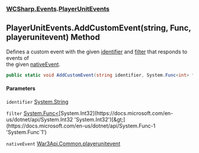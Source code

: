 ### [WCSharp.Events](WCSharp.Events.md 'WCSharp.Events').[PlayerUnitEvents](WCSharp.Events.PlayerUnitEvents.md 'WCSharp.Events.PlayerUnitEvents')

## PlayerUnitEvents.AddCustomEvent(string, Func<int>, playerunitevent) Method

Defines a custom event with the given [identifier](WCSharp.Events.PlayerUnitEvents.AddCustomEvent(string,System.Func_int_,War3Api.Common.playerunitevent).md#WCSharp.Events.PlayerUnitEvents.AddCustomEvent(string,System.Func_int_,War3Api.Common.playerunitevent).identifier 'WCSharp.Events.PlayerUnitEvents.AddCustomEvent(string, System.Func<int>, War3Api.Common.playerunitevent).identifier') and [filter](WCSharp.Events.PlayerUnitEvents.AddCustomEvent(string,System.Func_int_,War3Api.Common.playerunitevent).md#WCSharp.Events.PlayerUnitEvents.AddCustomEvent(string,System.Func_int_,War3Api.Common.playerunitevent).filter 'WCSharp.Events.PlayerUnitEvents.AddCustomEvent(string, System.Func<int>, War3Api.Common.playerunitevent).filter') that responds to events of  
the given [nativeEvent](WCSharp.Events.PlayerUnitEvents.AddCustomEvent(string,System.Func_int_,War3Api.Common.playerunitevent).md#WCSharp.Events.PlayerUnitEvents.AddCustomEvent(string,System.Func_int_,War3Api.Common.playerunitevent).nativeEvent 'WCSharp.Events.PlayerUnitEvents.AddCustomEvent(string, System.Func<int>, War3Api.Common.playerunitevent).nativeEvent').

```csharp
public static void AddCustomEvent(string identifier, System.Func<int> filter, War3Api.Common.playerunitevent nativeEvent);
```
#### Parameters

<a name='WCSharp.Events.PlayerUnitEvents.AddCustomEvent(string,System.Func_int_,War3Api.Common.playerunitevent).identifier'></a>

`identifier` [System.String](https://docs.microsoft.com/en-us/dotnet/api/System.String 'System.String')

<a name='WCSharp.Events.PlayerUnitEvents.AddCustomEvent(string,System.Func_int_,War3Api.Common.playerunitevent).filter'></a>

`filter` [System.Func&lt;](https://docs.microsoft.com/en-us/dotnet/api/System.Func-1 'System.Func`1')[System.Int32](https://docs.microsoft.com/en-us/dotnet/api/System.Int32 'System.Int32')[&gt;](https://docs.microsoft.com/en-us/dotnet/api/System.Func-1 'System.Func`1')

<a name='WCSharp.Events.PlayerUnitEvents.AddCustomEvent(string,System.Func_int_,War3Api.Common.playerunitevent).nativeEvent'></a>

`nativeEvent` [War3Api.Common.playerunitevent](https://docs.microsoft.com/en-us/dotnet/api/War3Api.Common.playerunitevent 'War3Api.Common.playerunitevent')